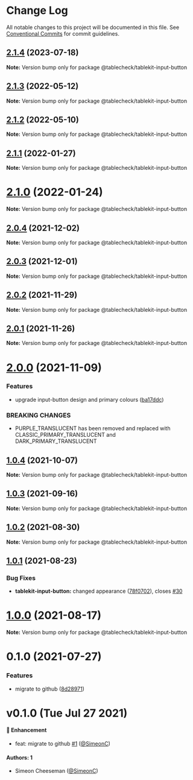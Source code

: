 # Change Log

All notable changes to this project will be documented in this file.
See [Conventional Commits](https://conventionalcommits.org) for commit guidelines.

## [2.1.4](https://github.com/tablecheck/tablekit/compare/@tablecheck/tablekit-input-button@2.1.3...@tablecheck/tablekit-input-button@2.1.4) (2023-07-18)

**Note:** Version bump only for package @tablecheck/tablekit-input-button





## [2.1.3](https://github.com/tablecheck/tablekit/compare/@tablecheck/tablekit-input-button@2.1.2...@tablecheck/tablekit-input-button@2.1.3) (2022-05-12)

**Note:** Version bump only for package @tablecheck/tablekit-input-button





## [2.1.2](https://github.com/tablecheck/tablekit/compare/@tablecheck/tablekit-input-button@2.1.1...@tablecheck/tablekit-input-button@2.1.2) (2022-05-10)

**Note:** Version bump only for package @tablecheck/tablekit-input-button





## [2.1.1](https://github.com/tablecheck/tablekit/compare/@tablecheck/tablekit-input-button@2.1.0...@tablecheck/tablekit-input-button@2.1.1) (2022-01-27)

**Note:** Version bump only for package @tablecheck/tablekit-input-button





# [2.1.0](https://github.com/tablecheck/tablekit/compare/@tablecheck/tablekit-input-button@2.0.4...@tablecheck/tablekit-input-button@2.1.0) (2022-01-24)

**Note:** Version bump only for package @tablecheck/tablekit-input-button





## [2.0.4](https://github.com/tablecheck/tablekit/compare/@tablecheck/tablekit-input-button@2.0.3...@tablecheck/tablekit-input-button@2.0.4) (2021-12-02)

**Note:** Version bump only for package @tablecheck/tablekit-input-button





## [2.0.3](https://github.com/tablecheck/tablekit/compare/@tablecheck/tablekit-input-button@2.0.2...@tablecheck/tablekit-input-button@2.0.3) (2021-12-01)

**Note:** Version bump only for package @tablecheck/tablekit-input-button





## [2.0.2](https://github.com/tablecheck/tablekit/compare/@tablecheck/tablekit-input-button@2.0.1...@tablecheck/tablekit-input-button@2.0.2) (2021-11-29)

**Note:** Version bump only for package @tablecheck/tablekit-input-button





## [2.0.1](https://github.com/tablecheck/tablekit/compare/@tablecheck/tablekit-input-button@2.0.0...@tablecheck/tablekit-input-button@2.0.1) (2021-11-26)

**Note:** Version bump only for package @tablecheck/tablekit-input-button





# [2.0.0](https://github.com/tablecheck/tablekit/compare/@tablecheck/tablekit-input-button@1.0.4...@tablecheck/tablekit-input-button@2.0.0) (2021-11-09)


### Features

* upgrade input-button design and primary colours ([ba17ddc](https://github.com/tablecheck/tablekit/commit/ba17ddccb7634573f8c151a734d2f1acb3b82ec7))


### BREAKING CHANGES

* PURPLE_TRANSLUCENT has been removed and replaced with CLASSIC_PRIMARY_TRANSLUCENT and DARK_PRIMARY_TRANSLUCENT





## [1.0.4](https://github.com/tablecheck/tablekit/compare/@tablecheck/tablekit-input-button@1.0.3...@tablecheck/tablekit-input-button@1.0.4) (2021-10-07)

**Note:** Version bump only for package @tablecheck/tablekit-input-button





## [1.0.3](https://github.com/tablecheck/tablekit/compare/@tablecheck/tablekit-input-button@1.0.2...@tablecheck/tablekit-input-button@1.0.3) (2021-09-16)

**Note:** Version bump only for package @tablecheck/tablekit-input-button





## [1.0.2](https://github.com/tablecheck/tablekit/compare/@tablecheck/tablekit-input-button@1.0.1...@tablecheck/tablekit-input-button@1.0.2) (2021-08-30)

**Note:** Version bump only for package @tablecheck/tablekit-input-button





## [1.0.1](https://github.com/tablecheck/tablekit/compare/@tablecheck/tablekit-input-button@1.0.0...@tablecheck/tablekit-input-button@1.0.1) (2021-08-23)


### Bug Fixes

* **tablekit-input-button:** changed appearance ([78f0702](https://github.com/tablecheck/tablekit/commit/78f0702894efcf5cd3d04978fbb9ed163de15ad3)), closes [#30](https://github.com/tablecheck/tablekit/issues/30)





# [1.0.0](https://github.com/tablecheck/tablekit/compare/@tablecheck/tablekit-input-button@0.1.0...@tablecheck/tablekit-input-button@1.0.0) (2021-08-17)

**Note:** Version bump only for package @tablecheck/tablekit-input-button





# 0.1.0 (2021-07-27)


### Features

* migrate to github ([8d28971](https://github.com/tablecheck/tablekit/commit/8d28971175010fcb2a3cd9c48a749e7af1bdc9f9))





# v0.1.0 (Tue Jul 27 2021)

#### 🚀 Enhancement

- feat: migrate to github [#1](https://github.com/tablecheck/tablekit/pull/1) ([@SimeonC](https://github.com/SimeonC))

#### Authors: 1

- Simeon Cheeseman ([@SimeonC](https://github.com/SimeonC))
